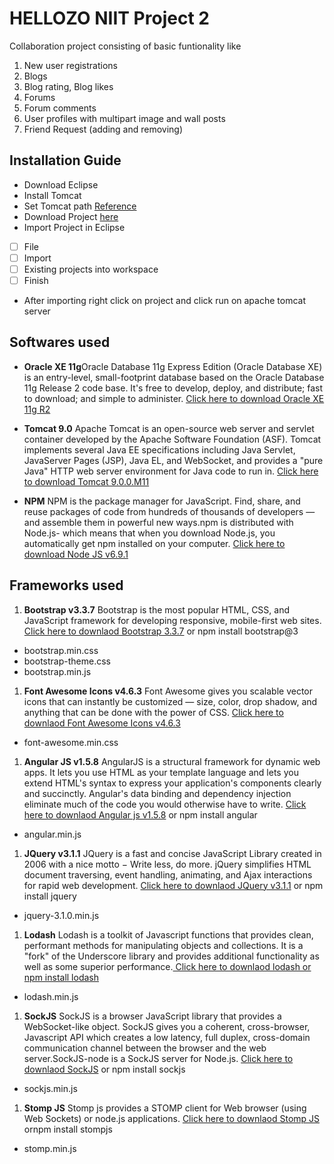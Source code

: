 # HELLOZO NIIT Project 2

Collaboration project consisting of basic funtionality like

1.  New user registrations
1.  Blogs
1.  Blog rating, Blog likes
1.  Forums
1.  Forum comments
1.  User profiles with multipart image and wall posts
1.  Friend Request (adding and removing)


## Installation Guide
-  Download Eclipse
-  Install Tomcat
-  Set Tomcat path [Reference](https://struts2spring.wordpress.com/2009/09/22/setting-the-java_home-catalina_home-environment-variable-on-windows/)
-  Download Project [here](https://github.com/vineelavinni/ZooZ/archive/master.zip)
-  Import Project in Eclipse
 - [ ]  File
 - [ ]  Import
 - [ ]  Existing projects into workspace
 - [ ]  Finish
- After importing right click on project and click run on apache tomcat server

## Softwares used

- **Oracle XE 11g**Oracle Database 11g Express Edition (Oracle Database XE) is an entry-level, small-footprint database based on the Oracle Database 11g Release 2 code base. It's free to develop, deploy, and distribute; fast to download; and simple to administer. [Click here to download Oracle XE 11g R2](http://download.oracle.com/otn/nt/oracle11g/xe/OracleXE112_Win64.zip)

- **Tomcat 9.0** Apache Tomcat is an open-source web server and servlet container developed by the Apache Software Foundation (ASF). Tomcat implements several Java EE specifications including Java Servlet, JavaServer Pages (JSP), Java EL, and WebSocket, and provides a "pure Java" HTTP web server environment for Java code to run in. [Click here to download Tomcat 9.0.0.M11](http://redrockdigimark.com/apachemirror/tomcat/tomcat-9/v9.0.0.M11/bin/apache-tomcat-9.0.0.M11-windows-x64.zip)

- **NPM** NPM is the package manager for JavaScript. Find, share, and reuse packages of code from hundreds of thousands of developers — and assemble them in powerful new ways.npm is distributed with Node.js- which means that when you download Node.js, you automatically get npm installed on your computer. [Click here to download Node JS v6.9.1](https://nodejs.org/dist/v6.9.1/node-v6.9.1-x64.msi)

## Frameworks used

1. **Bootstrap v3.3.7** Bootstrap is the most popular HTML, CSS, and JavaScript framework for developing responsive, mobile-first web sites. [Click here to downlaod Bootstrap 3.3.7](https://github.com/twbs/bootstrap/releases/download/v3.3.7/bootstrap-3.3.7-dist.zip) or npm install bootstrap@3

 - bootstrap.min.css
 - bootstrap-theme.css
 - bootstrap.min.js

1. **Font Awesome Icons v4.6.3** Font Awesome gives you scalable vector icons that can instantly be customized — size, color, drop shadow, and anything that can be done with the power of CSS. [Click here to downlaod Font Awesome Icons v4.6.3](http://fontawesome.io/assets/font-awesome-4.6.3.zip)

 -  font-awesome.min.css

1. **Angular JS v1.5.8** AngularJS is a structural framework for dynamic web apps. It lets you use HTML as your template language and lets you extend HTML's syntax to express your application's components clearly and succinctly. Angular's data binding and dependency injection eliminate much of the code you would otherwise have to write. [Click here to downlaod Angular js v1.5.8](https://ajax.googleapis.com/ajax/libs/angularjs/1.5.8/angular.min.js) or npm install angular
 - angular.min.js

1.  **JQuery v3.1.1** JQuery is a fast and concise JavaScript Library created in 2006 with a nice motto − Write less, do more. jQuery simplifies HTML document traversing, event handling, animating, and Ajax interactions for rapid web development. [Click here to downlaod JQuery v3.1.1](https://code.jquery.com/jquery-3.1.1.min.js) or npm install jquery

 -  jquery-3.1.0.min.js

1.  **Lodash** Lodash is a toolkit of Javascript functions that provides clean, performant methods for manipulating objects and collections. It is a "fork" of the Underscore library and provides additional functionality as well as some superior performance.[ Click here to downlaod lodash or npm install lodash](https://raw.githubusercontent.com/lodash/lodash/4.16.4/dist/lodash.js)
 -  lodash.min.js

1. **SockJS** SockJS is a browser JavaScript library that provides a WebSocket-like object. SockJS gives you a coherent, cross-browser, Javascript API which creates a low latency, full duplex, cross-domain communication channel between the browser and the web server.SockJS-node is a SockJS server for Node.js. [Click here to downlaod SockJS](http://cdn.sockjs.org/sockjs-0.3.4.min.js) or npm install sockjs

 -  sockjs.min.js

1. **Stomp JS** Stomp js provides a STOMP client for Web browser (using Web Sockets) or node.js applications. [Click here to downlaod Stomp JS](https://raw.githubusercontent.com/jmesnil/stomp-websocket/master/lib/stomp.min.js) ornpm install stompjs

 - stomp.min.js
